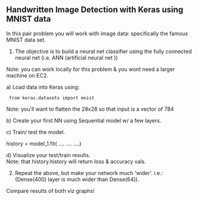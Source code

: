 ## Handwritten Image Detection with Keras using MNIST data

In this pair problem you will work with image data: specifically the famous MNIST data set.  

1) The objective is to build a neural net classifier using the fully connected neural net
(i.e. ANN (artificial neural net ))

Note: you can work locally for this problem & you wont need a larger machine on EC2.

a) Load data into Keras using:   
```
 from keras.datasets import mnist
```

Note: you'll want to flatten the 28x28 so that input is a vector of 784     

b) Create your first NN using Sequential model w/ a few layers.      

c) Train/ test the model.     

history = model_1.fit(
    ....
    ....
    ....)      

d) Visualize your test/train results.    
Note: that history.history will return loss & accuracy vals.

2) Repeat the above, but make your network much 'wider'.
i.e.: (Dense(400) layer is much wider than Dense(64)).

Compare results of both viz graphs!
